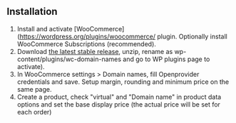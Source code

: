 ## Installation

1. Install and activate [WooCommerce](https://wordpress.org/plugins/woocommerce/ plugin. Optionally install WooCommerce Subscriptions (recommended).
2. Download [the latest stable release](https://github.com/magicoli/wc-domain-names/releases/latest), unzip, rename as wp-content/plugins/wc-domain-names and go to WP plugins page to activate).
3. In WooCommerce settings > Domain names, fill Openprovider credentials and save. Setup margin, rounding and minimum price on the same page.
4. Create a product, check "virtual" and "Domain name" in product data options and set the base display price (the actual price will be set for each order)

